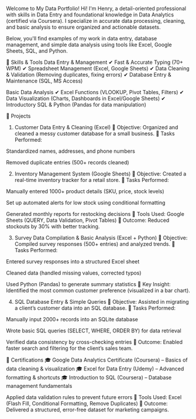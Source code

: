 Welcome to My Data Portfolio!
Hi! I'm Henry, a detail-oriented professional with skills in Data Entry and foundational knowledge in Data Analytics (certified via Coursera). I specialize in accurate data processing, cleaning, and basic analysis to ensure organized and actionable datasets.

Below, you'll find examples of my work in data entry, database management, and simple data analysis using tools like Excel, Google Sheets, SQL, and Python.

📌 Skills & Tools
Data Entry & Management
✔ Fast & Accurate Typing (70+ WPM)
✔ Spreadsheet Management (Excel, Google Sheets)
✔ Data Cleaning & Validation (Removing duplicates, fixing errors)
✔ Database Entry & Maintenance (SQL, MS Access)

Basic Data Analysis
✔ Excel Functions (VLOOKUP, Pivot Tables, Filters)
✔ Data Visualization (Charts, Dashboards in Excel/Google Sheets)
✔ Introductory SQL & Python (Pandas for data manipulation)

📂 Projects
1. Customer Data Entry & Cleaning (Excel)
📌 Objective: Organized and cleaned a messy customer database for a small business.
📌 Tasks Performed:

Standardized names, addresses, and phone numbers

Removed duplicate entries (500+ records cleaned)


2. Inventory Management System (Google Sheets)
📌 Objective: Created a real-time inventory tracker for a retail store.
📌 Tasks Performed:

Manually entered 1000+ product details (SKU, price, stock levels)

Set up automated alerts for low stock using conditional formatting

Generated monthly reports for restocking decisions
📌 Tools Used: Google Sheets (QUERY, Data Validation, Pivot Tables)
📌 Outcome: Reduced stockouts by 30% with better tracking.

3. Survey Data Compilation & Basic Analysis (Excel + Python)
📌 Objective: Compiled survey responses (500+ entries) and analyzed trends.
📌 Tasks Performed:

Entered survey responses into a structured Excel sheet

Cleaned data (handled missing values, corrected typos)

Used Python (Pandas) to generate summary statistics
📌 Key Insight: Identified the most common customer preference (visualized in a bar chart).

4. SQL Database Entry & Simple Queries
📌 Objective: Assisted in migrating a client’s customer data into an SQL database.
📌 Tasks Performed:

Manually input 2000+ records into an SQLite database

Wrote basic SQL queries (SELECT, WHERE, ORDER BY) for data retrieval

Verified data consistency by cross-checking entries
📌 Outcome: Enabled faster search and filtering for the client’s sales team.


📜 Certifications
🎓 Google Data Analytics Certificate (Coursera) – Basics of data cleaning & visualization
🎓 Excel for Data Entry (Udemy) – Advanced formatting & shortcuts
🎓 Introduction to SQL (Coursera) – Database management fundamentals

Applied data validation rules to prevent future errors
📌 Tools Used: Excel (Flash Fill, Conditional Formatting, Remove Duplicates)
📌 Outcome: Delivered a structured, error-free dataset for marketing campaigns.
